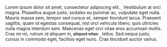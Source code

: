 Lorem ipsum dolor sit amet, consectetur adipiscing elit.
<ins class="break">&nbsp;</ins>
Vestibulum at orci magna. Phasellus augue justo, sodales eu pulvinar ac, vulputate eget nulla. Mauris massa sem, tempor sed cursus et, semper tincidunt lacus. Praesent sagittis, quam id egestas consequat, nisl orci vehicula libero, quis ultricies nulla magna interdum sem. Maecenas eget orci vitae eros accumsan mollis. Cras mi mi, rutrum id aliquam in, <del>aliquet vitae</del>
<ins class="break">&nbsp;</ins>
tellus. Sed neque justo, cursus in commodo eget, facilisis eget nunc. Cras tincidunt auctor varius.

